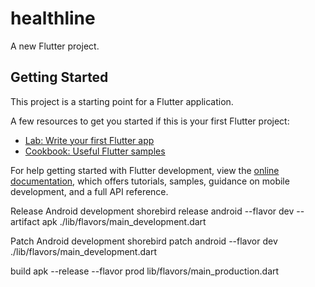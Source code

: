# healthline

A new Flutter project.

## Getting Started

This project is a starting point for a Flutter application.

A few resources to get you started if this is your first Flutter project:

- [Lab: Write your first Flutter app](https://docs.flutter.dev/get-started/codelab)
- [Cookbook: Useful Flutter samples](https://docs.flutter.dev/cookbook)

For help getting started with Flutter development, view the
[online documentation](https://docs.flutter.dev/), which offers tutorials,
samples, guidance on mobile development, and a full API reference.


Release Android development
shorebird release android --flavor dev --artifact apk  ./lib/flavors/main_development.dart 

Patch Android development
shorebird patch android --flavor dev ./lib/flavors/main_development.dart

build apk --release --flavor prod lib/flavors/main_production.dart 